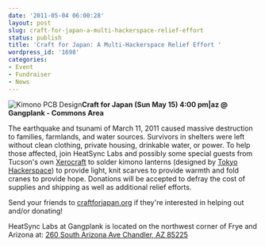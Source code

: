 ```yaml
---
date: '2011-05-04 06:00:28'
layout: post
slug: craft-for-japan-a-multi-hackerspace-relief-effort
status: publish
title: 'Craft for Japan: A Multi-Hackerspace Relief Effort '
wordpress_id: '1698'
categories:
- Event
- Fundraiser
- News
---
```


![Kimono PCB Design](http://www.heatsynclabs.org/wp-content/uploads/2011/05/KIMONO.png)**Craft for Japan (Sun May 15) 4:00 pm|az @ Gangplank - Commons Area**

The earthquake and tsunami of March 11, 2011 caused massive destruction to families, farmlands, and water sources. Survivors in shelters were left without clean clothing, private housing, drinkable water, or power. To help those affected, join HeatSync Labs and possibly some special guests from Tucson's own [Xerocraft](http://xerocraft.org/wiki/Main_Page) to solder kimono lanterns (designed by [Tokyo Hackerspace](http://www.tokyohackerspace.org/en/project/kimono-lantern-kit)) to provide light, knit scarves to provide warmth and fold cranes to provide hope. Donations will be accepted to defray the cost of supplies and shipping as well as additional relief efforts.

Send your friends to [craftforjapan.org](http://craftforjapan.org/) if they're interested in helping out and/or donating!

HeatSync Labs at Gangplank is located on the northwest corner of Frye and Arizona at:
[260 South Arizona Ave
Chandler, AZ 85225](http://maps.google.com/maps?f=q&source=s_q&hl=en&geocode=&q=260+south+arizona+avenue+chandler+az&sll=33.30078,-111.840713&sspn=0.008035,0.010021&ie=UTF8&hq=&hnear=260+S+Arizona+Ave,+Chandler,+Maricopa,+Arizona+85225&ll=33.299615,-111.841915&spn=0.008035,0.010021&z=16)
